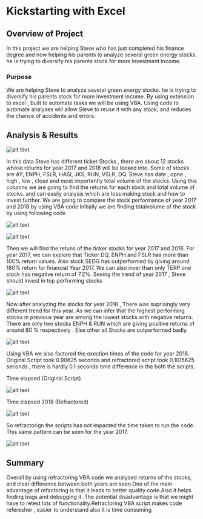 # Kickstarting with Excel

## Overview of Project

In this project we are helping Steve who has just completed his finance degree and now helping his parents to analyze several green energy stocks. he is trying to diversify his parents stock for more investment income. 

### Purpose
We are helping Steve to analyze several green energy stocks. he is trying to diversify his parents stock for more investment income. By using extension to excel , built to automate tasks we will be using VBA. Using code to automate analyses will allow Steve to reuse it with any stock, and reduces the chance of accidents and errors. 


## Analysis & Results


![alt text](Resources/StockEntry.png)

 In this data Steve has different ticker Stocks , there are about 12 stocks whose returns for year 2017 and 2018 will be looked into. Some of stocks are AY, ENPH, FSLR, HASI, JKS, RUN, VSLR, DQ. Steve has date , opne , high , low , close and most importantly total volume of the stocks. Using this columns we are going to find the returns for each stock and total volume of stocks. and can easily analysis which are loss making stock and how to invest further. We are going to compare the stock performance of year 2017 and 2018 by using VBA code 
 Initially we are finding totalvolume of the stock by using following code

![alt text](Resources/Code1.png)

![alt text](Resources/code2.png)

 
 Then we will find the retuns of the ticker stocks for year 2017 and 2018. For year 2017, we can explore that Ticker DQ, ENPH and FSLR has more than 100% return values. Also stock SEDG has outperformed by giving around 180% return for financial Year 2017. We can also inver than only TERP one stock has negative return of 7.2%. Seeing the trend of year 2017 , Steve should invest in top performing stocks 


![alt text](Resources/Returns2017.png)



 Now after analyzing the stocks for year 2018 , There was suprisingly very different trend for this year. As we can infer that the highest performing stocks in previous year are among the lowest stocks with negative returns. There are only two stocks ENPH & RUN which are giving positive returns of around 80 % respectively . Else other all Stocks are outperformed badly. 


![alt text](Resources/return.png)

Using VBA we also factored the exection times of the code for year 2018. Original Script took 0.90625 seconds and refractored script took 0.1015625 seconds , there is hardly 0.1 seconds time difference in the both the scripts. 

Time elapsed (Original Script)

![alt text](Resources/Originalscrpt.png)

Time elapsed 2018 (Refractored)

![alt text](Resources/2018time.png)


So refractorign the scripts has not impacted the time taken to run the code. This same pattern can be seen for the year 2017.  


![alt text](Resources/2017time.png)

 ## Summary

 Overall by using refractoring VBA code we analysed returns of the stocks, and clear difference between both years are seen.One of the main advantage of refactoring is that it leads to better quality code.Also it helps finding bugs and debugging it.  The potential disadvantage is that we might have to retest lots of functionality.Refractoring VBA script makes code  referesher , easier to understand also it is time consuming 




 
      








